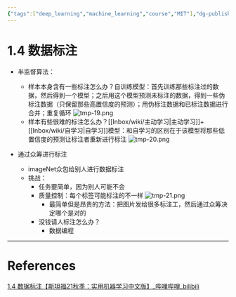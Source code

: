 ```yaml
---
{"tags":["deep_learning","machine_learning","course","MIT"],"dg-publish":true,"permalink":"/Inbox/study/人工智能/机器学习/MIT21秋课程/1.4 数据标注/","dgPassFrontmatter":true}
---
```



# 1.4 数据标注
- 半监督算法：
	- 样本本身含有一些标注怎么办？自训练模型：首先训练那些标注过的数据，然后得到一个模型；之后用这个模型预测未标注的数据，得到一些伪标注数据（只保留那些高置信度的预测）；用伪标注数据和已标注数据进行合并；重复循环
	![tmp-19.png](/img/user/Assets/attachments/tmp/tmp-19.png)
	-  样本有些很难的标注怎么办？[[Inbox/wiki/主动学习\|主动学习]]+[[Inbox/wiki/自学习\|自学习]]模型：和自学习的区别在于该模型将那些低置信度的预测让标注者重新进行标注
    ![tmp-20.png](/img/user/Assets/attachments/tmp/tmp-20.png)

- 通过众筹进行标注
	- imageNet众包给别人进行数据标注
	- 挑战：
		- 任务要简单，因为别人可能不会
		- 质量控制：每个标签可能标注的不一样
			![tmp-21.png](/img/user/Assets/attachments/tmp/tmp-21.png)
			- 最简单但是昂贵的方法：把图片发给很多标注工，然后通过众筹决定哪个是对的
		- 没钱请人标注怎么办？
			- 数据编程
---
# References
[1.4 数据标注【斯坦福21秋季：实用机器学习中文版】_哔哩哔哩_bilibili](https://www.bilibili.com/video/BV1HL41147aL?spm_id_from=333.788.videopod.sections&vd_source=73a67190a2e14f51c71c0fa447f094aa)